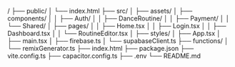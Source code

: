 /
├── public/
│   └── index.html
├── src/
│   ├── assets/
│   ├── components/
│   │   ├── Auth/
│   │   ├── DanceRoutine/
│   │   ├── Payment/
│   │   └── Shared/
│   ├── pages/
│   │   ├── Home.tsx
│   │   ├── Login.tsx
│   │   ├── Dashboard.tsx
│   │   └── RoutineEditor.tsx
│   ├── styles/
│   ├── App.tsx
│   ├── main.tsx
│   ├── firebase.ts
│   └── supabaseClient.ts
├── functions/
│   └── remixGenerator.ts
├── index.html
├── package.json
├── vite.config.ts
├── capacitor.config.ts
├── .env
└── README.md